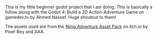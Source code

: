 This is my little beginner godot project that I am doing. This is basically a follow along with the Godot 4: Build a 2D Action-Adventure Game on gamedev.tv by Ahmed Nassef. Huge shoutout to them!

The assets used are from the [Ninja Adventure Asset Pack](https://pixel-boy.itch.io/ninja-adventure-asset-pack) on itch.io by Pixel-Boy and AAA.